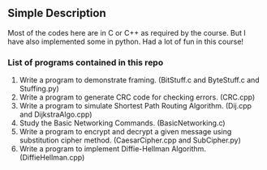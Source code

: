 ## Simple Description
Most of the codes here are in C or C++ as required by the course. But I have also implemented some in python. Had a lot of fun in this course!
### List of programs contained in this repo
1. Write a program to demonstrate framing. (BitStuff.c and ByteStuff.c and Stuffing.py)
2. Write a program to generate CRC code for checking errors. (CRC.cpp)
3. Write a program to simulate Shortest Path Routing Algorithm. (Dij.cpp and DijkstraAlgo.cpp)
4. Study the Basic Networking Commands. (BasicNetworking.c)
5. Write a program to encrypt and decrypt a given message using substitution cipher method. (CaesarCipher.cpp and SubCipher.py)
6. Write a program to implement Diffie-Hellman Algorithm. (DiffieHellman.cpp)
